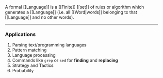 A formal [[Language]] is a [[Finite]] [[set]] of rules or algorithm which generates a [[Language]] (i.e. all [[Word|words]] belonging to that [[Language]] and no other words).

---
### Applications
1. Parsing text/programming languages
2. Pattern matching
3. Language processing
4. Commands like `grep` or `sed` for **finding** and **replacing**
5. Strategy and Tactics
6. Probability
